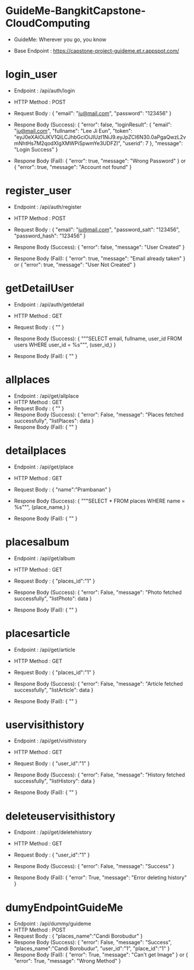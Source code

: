 # GuideMe-BangkitCapstone-CloudComputing
- GuideMe: Wherever you go, you know

- Base Endpoint : https://capstone-project-guideme.et.r.appspot.com/

# login_user
- Endpoint : /api/auth/login
- HTTP Method : POST
- Request Body :
  {
    "email": "iu@mail.com",
    "password": "123456"
  }

- Respone Body (Success):
  {
  "error": false,
    "loginResult": {
        "email": "iu@mail.com",
        "fullname": "Lee Ji Eun",
        "token": "eyJ0eXAiOiJKV1QiLCJhbGciOiJIUzI1NiJ9.eyJpZCI6N30.0aPgaQwzL2vmNhtHs7M2qodXIgXMWPiSpwmYe3UDFZI",
        "userid": 7
    },
    "message": "Login Success"
  }

- Respone Body (Fail):
  {
    "error": true,
    "message": "Wrong Password"
  }
or
  {
    "error": true,
    "message": "Account not found"
  }

# register_user
- Endpoint : /api/auth/register
- HTTP Method : POST
- Request Body :
  {
    "email": "iu@mail.com",
    "password_salt": "123456",
    "password_hash": "123456"
  }

- Respone Body (Success):
  {
     "error": false,
    "message": "User Created"
  }

- Respone Body (Fail):
  {
    "error": true,
    "message": "Email already taken"
  }
or
  {
    "error": true,
    "message": "User Not Created"
  }

# getDetailUser
- Endpoint : /api/auth/getdetail
- HTTP Method : GET
- Request Body :
  {
  ""
  }

- Respone Body (Success):
{
  """SELECT email, fullname, user_id FROM users WHERE user_id = %s""", (user_id,)
}
- Respone Body (Fail):
{
  ""
}

# allplaces
- Endpoint : /api/get/allplace
- HTTP Method : GET
- Request Body :
{
""
}
- Respone Body (Success):
{
  "error": False,
  "message": "Places fetched successfully",
  "listPlaces": data
}
- Respone Body (Fail):
{
""
}

# detailplaces
- Endpoint : /api/get/place
- HTTP Method : GET
- Request Body :
{
"name":"Prambanan"
}

- Respone Body (Success):
{
"""SELECT * FROM places WHERE name = %s""", (place_name,)
}
- Respone Body (Fail):
{
""
}

# placesalbum
- Endpoint : /api/get/album
- HTTP Method : GET
- Request Body :
{
"places_id":"1"
}

- Respone Body (Success):
{
"error": False, "message": "Photo fetched successfully", "listPhoto": data
}
- Respone Body (Fail):
{
""
}

# placesarticle
- Endpoint : /api/get/article
- HTTP Method : GET
- Request Body :
{
"places_id":"1"
}

- Respone Body (Success):
{
"error": False, "message": "Article fetched successfully", "listArticle": data
}
- Respone Body (Fail):
{
""
}

# uservisithistory
- Endpoint : /api/get/visithistory
- HTTP Method : GET
- Request Body :
{
"user_id":"1"
}

- Respone Body (Success):
{
"error": False, "message": "History fetched successfully", "listHistory": data
}
- Respone Body (Fail):
{
""
}

# deleteuservisithistory
- Endpoint : /api/get/deletehistory
- HTTP Method : GET
- Request Body :
{
"user_id":"1"
}

- Respone Body (Success):
{
"error": False, "message": "Success"
}
- Respone Body (Fail):
{
"error": True, "message": "Error deleting history"
}

# dumyEndpointGuideMe
- Endpoint : /api/dummy/guideme
- HTTP Method : POST
- Request Body :
{
"places_name":"Candi Borobudur"
}
- Respone Body (Success):
{
"error": False, "message": "Success", "places_name":"Candi Borobudur", "user_id":"1", "place_id":"1"
}
- Respone Body (Fail):
{
"error": True, "message": "Can't get Image"
}
or
{
"error": True, "message": "Wrong Method"
}
